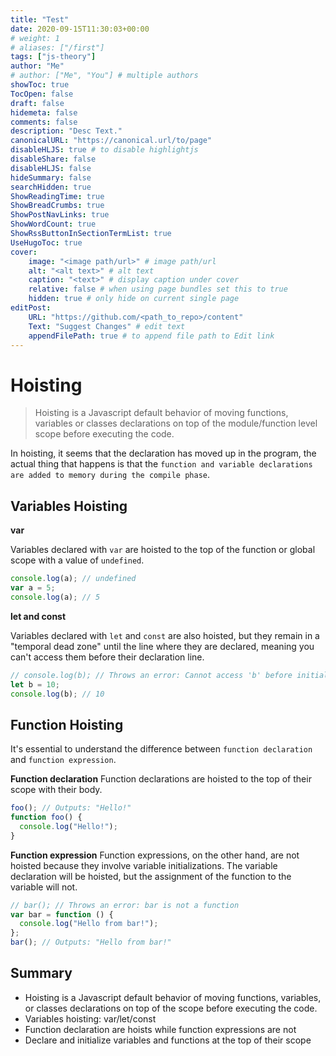 ```yaml
---
title: "Test"
date: 2020-09-15T11:30:03+00:00
# weight: 1
# aliases: ["/first"]
tags: ["js-theory"]
author: "Me"
# author: ["Me", "You"] # multiple authors
showToc: true
TocOpen: false
draft: false
hidemeta: false
comments: false
description: "Desc Text."
canonicalURL: "https://canonical.url/to/page"
disableHLJS: true # to disable highlightjs
disableShare: false
disableHLJS: false
hideSummary: false
searchHidden: true
ShowReadingTime: true
ShowBreadCrumbs: true
ShowPostNavLinks: true
ShowWordCount: true
ShowRssButtonInSectionTermList: true
UseHugoToc: true
cover:
    image: "<image path/url>" # image path/url
    alt: "<alt text>" # alt text
    caption: "<text>" # display caption under cover
    relative: false # when using page bundles set this to true
    hidden: true # only hide on current single page
editPost:
    URL: "https://github.com/<path_to_repo>/content"
    Text: "Suggest Changes" # edit text
    appendFilePath: true # to append file path to Edit link
---
```


# Hoisting

> Hoisting is a Javascript default behavior of moving functions, variables or classes declarations on top of the module/function level scope before executing the code.

In hoisting, it seems that the declaration has moved up in the program, the actual thing that happens is that the `function and variable declarations are added to memory during the compile phase`.

## Variables Hoisting

**var**

Variables declared with `var` are hoisted to the top of the function or global scope with a value of `undefined`.

```js
console.log(a); // undefined
var a = 5;
console.log(a); // 5
```

**let and const**

Variables declared with `let` and `const` are also hoisted, but they remain in a "temporal dead zone" until the line where they are declared, meaning you can't access them before their declaration line.

```js
// console.log(b); // Throws an error: Cannot access 'b' before initialization
let b = 10;
console.log(b); // 10
```

## Function Hoisting

It's essential to understand the difference between `function declaration` and `function expression`.

**Function declaration**
Function declarations are hoisted to the top of their scope with their body.

```js
foo(); // Outputs: "Hello!"
function foo() {
  console.log("Hello!");
}
```

**Function expression**
Function expressions, on the other hand, are not hoisted because they involve variable initializations. The variable declaration will be hoisted, but the assignment of the function to the variable will not.

```js
// bar(); // Throws an error: bar is not a function
var bar = function () {
  console.log("Hello from bar!");
};
bar(); // Outputs: "Hello from bar!"
```

## Summary

- Hoisting is a Javascript default behavior of moving functions, variables, or classes declarations on top of the scope before executing the code.
- Variables hoisting: var/let/const
- Function declaration are hoists while function expressions are not
- Declare and initialize variables and functions at the top of their scope

